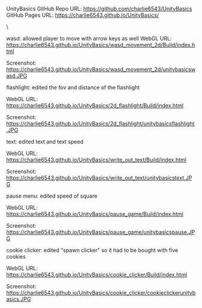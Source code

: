 UnityBasics
GitHub Repo URL: https://github.com/charlie6543/UnityBasics
GitHub Pages URL: https://charlie6543.github.io/UnityBasics/



\

wasd: allowed player to move with arrow keys as well
WebGL URL: https://charlie6543.github.io/UnityBasics/wasd_movement_2d/Build/index.html

Screenshot: https://charlie6543.github.io/UnityBasics/wasd_movement_2d/unitybasicswasd.JPG




flashlight: edited the fov and distance of the flashlight 

WebGL URL: https://charlie6543.github.io/UnityBasics/2d_flashlight/Build/index.html

Screenshot: https://charlie6543.github.io/UnityBasics/2d_flashlight/unitybasicsflashlight.JPG




text: edited text and text speed

WebGL URL: https://charlie6543.github.io/UnityBasics/write_out_text/Build/index.html

Screenshot: https://charlie6543.github.io/UnityBasics/write_out_text/unitybasicstext.JPG




pause menu: edited speed of square

WebGL URL: https://charlie6543.github.io/UnityBasics/pause_game/Build/index.html

Screenshot: https://charlie6543.github.io/UnityBasics/pause_game/unitybasicspause.JPG




cookie clicker: edited "spawn clicker" so it had to be bought with five cookies

WebGL URL: https://charlie6543.github.io/UnityBasics/cookie_clicker/Build/index.html

Screenshot: https://charlie6543.github.io/UnityBasics/cookie_clicker/cookieclickerunitybasics.JPG
